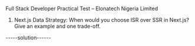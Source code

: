 Full Stack Developer Practical Test – Elonatech Nigeria Limited


1. Next.js Data Strategy:
When would you choose ISR over SSR in Next.js? Give an example and one trade-off.

-----solution------
